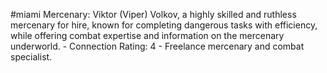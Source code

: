 #miami 
Mercenary: Viktor (Viper) Volkov, a highly skilled and ruthless mercenary for hire, known for completing dangerous tasks with efficiency, while offering combat expertise and information on the mercenary underworld. - Connection Rating: 4 - Freelance mercenary and combat specialist.